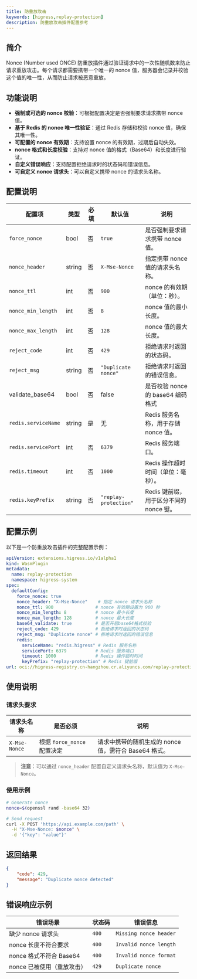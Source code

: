 ```yaml
---
title: 防重放攻击
keywords: [higress,replay-protection]
description: 防重放攻击插件配置参考
---
```


## 简介

Nonce (Number used ONCE) 防重放插件通过验证请求中的一次性随机数来防止请求重放攻击。每个请求都需要携带一个唯一的 nonce 值，服务器会记录并校验这个值的唯一性，从而防止请求被恶意重放。

## 功能说明

- **强制或可选的 nonce 校验**：可根据配置决定是否强制要求请求携带 nonce 值。
- **基于 Redis 的 nonce 唯一性验证**：通过 Redis 存储和校验 nonce 值，确保其唯一性。
- **可配置的 nonce 有效期**：支持设置 nonce 的有效期，过期后自动失效。
- **nonce 格式和长度校验**：支持对 nonce 值的格式（Base64）和长度进行验证。
- **自定义错误响应**：支持配置拒绝请求时的状态码和错误信息。
- **可自定义 nonce 请求头**：可以自定义携带 nonce 的请求头名称。

## 配置说明

| 配置项               | 类型   | 必填 | 默认值          | 说明                              |
|-------------------|--------|------|-----------------|---------------------------------|
| `force_nonce`     | bool   | 否   | `true`          | 是否强制要求请求携带 nonce 值。       |
| `nonce_header`    | string | 否   | `X-Mse-Nonce`   | 指定携带 nonce 值的请求头名称。       |
| `nonce_ttl`       | int    | 否   | `900`           | nonce 的有效期（单位：秒）。         |
| `nonce_min_length`| int    | 否   | `8`             | nonce 值的最小长度。               |
| `nonce_max_length`| int    | 否   | `128`           | nonce 值的最大长度。               |
| `reject_code`     | int    | 否   | `429`           | 拒绝请求时返回的状态码。             |
| `reject_msg`      | string | 否   | `"Duplicate nonce"` | 拒绝请求时返回的错误信息。           |
| validate_base64 | bool    | 否   | false  | 是否校验 nonce 的 base64 编码格式 |
| `redis.serviceName` | string | 是   | 无               | Redis 服务名称，用于存储 nonce 值。   |
| `redis.servicePort` | int    | 否   | `6379`          | Redis 服务端口。                  |
| `redis.timeout`   | int    | 否   | `1000`          | Redis 操作超时时间（单位：毫秒）。     |
| `redis.keyPrefix` | string | 否   | `"replay-protection"` | Redis 键前缀，用于区分不同的 nonce 键。|

## 配置示例

以下是一个防重放攻击插件的完整配置示例：

```yaml
apiVersion: extensions.higress.io/v1alpha1
kind: WasmPlugin
metadata:
  name: replay-protection
  namespace: higress-system
spec:
  defaultConfig:
    force_nonce: true
    nonce_header: "X-Mse-Nonce"    # 指定 nonce 请求头名称
    nonce_ttl: 900                # nonce 有效期设置为 900 秒
    nonce_min_length: 8           # nonce 最小长度
    nonce_max_length: 128         # nonce 最大长度
    base64_validate: true         # 是否开启base64格式校验
    reject_code: 429              # 拒绝请求时返回的状态码
    reject_msg: "Duplicate nonce" # 拒绝请求时返回的错误信息
    redis:
      serviceName: "redis.higress" # Redis 服务名称
      servicePort: 6379           # Redis 服务端口
      timeout: 1000               # Redis 操作超时时间
      keyPrefix: "replay-protection" # Redis 键前缀
url: oci://higress-registry.cn-hangzhou.cr.aliyuncs.com/replay-protection:v1.0.0
```

## 使用说明

### 请求头要求

| 请求头名称       | 是否必须         | 说明                                       |
|-----------------|----------------|------------------------------------------|
| `X-Mse-Nonce`  | 根据 `force_nonce` 配置决定 | 请求中携带的随机生成的 nonce 值，需符合 Base64 格式。 |

> **注意**：可以通过 `nonce_header` 配置自定义请求头名称，默认值为 `X-Mse-Nonce`。

### 使用示例

```bash
# Generate nonce
nonce=$(openssl rand -base64 32)

# Send request
curl -X POST 'https://api.example.com/path' \
  -H "X-Mse-Nonce: $nonce" \
  -d '{"key": "value"}'
```

## 返回结果

```json
{
    "code": 429,
    "message": "Duplicate nonce detected"
}
```


## 错误响应示例

| 错误场景                 | 状态码 | 错误信息               |
|------------------------|-------|--------------------|
| 缺少 nonce 请求头         | `400` | `Missing nonce header` |
| nonce 长度不符合要求      | `400` | `Invalid nonce length` |
| nonce 格式不符合 Base64 | `400` | `Invalid nonce format` |
| nonce 已被使用（重放攻击） | `429` | `Duplicate nonce`      |

